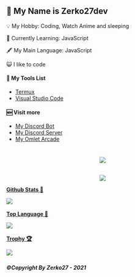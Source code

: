<h2><b>🥫 My Name is Zerko27dev</b></h2>
<p>💡 My Hobby: Coding, Watch Anime and sleeping</p>
<p>📝 Currently Learning: <bold>JavaScript</bold></p>
<p>🖋️ My Main Language: JavaScript</p>
<p>😺 I like to code</p>
<h4><b>🔧 My Tools List</b></h4>

- [Termux](https://termux.com)
- [Visual Studio Code](https://code.visualstudio.com)

<h4><b>🆕 Visit more</b></h4>

- [My Discord Bot]()
- [My Discord Server]()
- [My Omlet Arcade](https://omlet.gg/Zerko27)
<h1></h1>
<p align="center">
 <a href="#">
 <img src="https://discord.c99.nl/widget/theme-3/456124229281382401.png"></a>
 </a>
 <br>
 <br>
<p align="center">
 <a href="#">
 <img src="https://komarev.com/ghpvc/?username=Zerko27dev&label=PROFILE+VIEWS"/>
 </a>
 <br>
<p align="center">
    <a href="#">
    <p><b>Github Stats 🎲<b></p>
    <img src="https://github-readme-stats.vercel.app/api?username=Zerko27dev&include_all_commits=true&count_private=true&theme=dark&show_icons=true&hide_border=true&title_color=2c98ff&icon_color=2c98ff&bg_color=0d1117"/>
  </a>
  <br>
<p align="center">
    <a href="#">
    <p><b>Top Language 🌳<b></p>
    <img src="https://github-readme-stats.vercel.app/api/top-langs/?username=Zerko27dev&layout=compactlor=2c98ff&icon_color=2c98ff&bg_color=0d1117"/>
  </a>
  <br>
<p align="center">
    <a href="#">
    <p><b>Trophy 🏆<b></p>
    <img src="https://github-profile-trophy.vercel.app/?username=Zerko27dev&theme=discord"/>
  </a>
  <br>

<h6><b>©Copyright By Zerko27 - 2021</b></h6>
